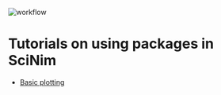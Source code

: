 ![workflow](https://github.com/SciNim/nimfftw3/actions/workflows/docs.yml/badge.svg)

# Tutorials on using packages in SciNim

- [Basic plotting](basic_plotting.html)
